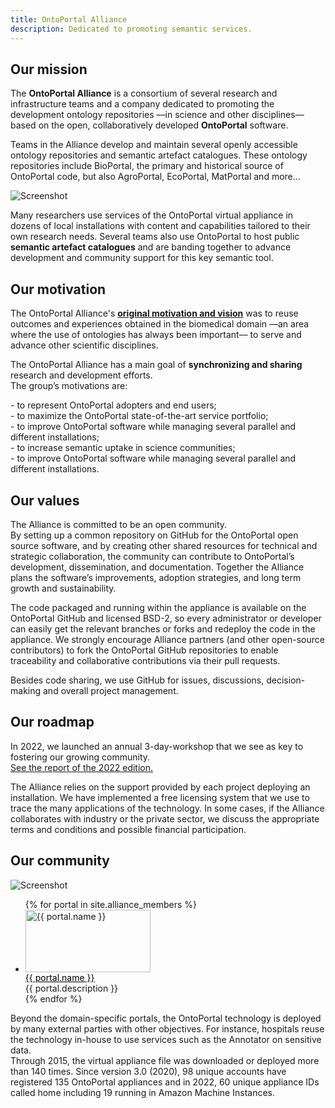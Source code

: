 ```yaml
---
title: OntoPortal Alliance
description: Dedicated to promoting semantic services.
---
```

<!---
<div style="text-align: center; margin: 5px"> 
	<img src="{{ site.baseurl }}/images/alliance_logo.png" style="height: 150px; width: 150px">
</div>

<p class="subtext editable">  </p>
<a href="" target="_blank"> ... </a> 
-->


## Our <strong>mission</strong>
<p class="subtext editable">The <strong>OntoPortal Alliance</strong> is a consortium of several research and infrastructure teams and a company dedicated to promoting the development ontology repositories ––in science and other disciplines–– based on the open, collaboratively developed <strong>OntoPortal</strong> software.</p>

<p class="subtext editable">Teams in the Alliance develop and maintain several openly accessible ontology repositories and semantic artefact catalogues. These ontology repositories include BioPortal, the primary and historical source of OntoPortal code, but also AgroPortal, EcoPortal, MatPortal and more...</p>

<div>
	<img src="{{ site.baseurl }}/images/OntoPortalInstances_v3.png" alt="Screenshot" />
</div>

<p class="subtext editable"> Many researchers use services of the OntoPortal virtual appliance in dozens of local installations with content and capabilities tailored to their own research needs. Several teams also use OntoPortal to host public <strong>semantic artefact catalogues</strong> and are banding together to advance development and community support for this key semantic tool. </p>

## Our <strong>motivation</strong>

<p class="subtext editable"> The OntoPortal Alliance's <strong><a href="https://hal.science/lirmm-02360625" target="_blank">original motivation and vision</a></strong> was to reuse outcomes and experiences obtained in the biomedical domain ––an area where the use of ontologies has always been important–– to serve and advance other scientific disciplines.</p>

<p class="subtext editable"> The OntoPortal Alliance has a main goal of <strong>synchronizing and sharing</strong> research and development efforts. <br> The group’s motivations are:</p>

<p class="subtext editable"> 
	- to represent OntoPortal adopters and end users; <br> 
	- to maximize the OntoPortal state-of-the-art service portfolio; <br>
	- to improve OntoPortal software while managing several parallel and different installations; <br>
	- to increase semantic uptake in science communities; <br>
	- to improve OntoPortal software while managing several parallel and different installations.<br>
</p>

## Our <strong>values</strong>

<p class="subtext editable"> The Alliance is committed to be an open community. <br>
 By setting up a common repository on GitHub for the OntoPortal open source software, and by creating other shared resources for technical and strategic collaboration, the community can contribute to OntoPortal’s development, dissemination, and documentation. Together the Alliance plans the software’s improvements, adoption strategies, and long term growth and sustainability. </p>

<p class="subtext editable"> The code packaged and running within the appliance is available on the OntoPortal GitHub and licensed BSD-2, so every administrator or developer can easily get the relevant branches or forks and redeploy the code in the appliance. We strongly encourage Alliance partners (and other open-source contributors) to fork the OntoPortal GitHub repositories to enable traceability and collaborative contributions via their pull requests. </p>

<p class="subtext editable"> Besides code sharing, we use GitHub for issues, discussions, decision-making and overall project management. </p>

## Our <strong>roadmap</strong>

<p class="subtext editable"> In 2022, we launched an annual 3-day-workshop that we see as key to fostering our growing community.<br> <a href="https://hal.science/hal-04087929" target="_blank"> See the report of the 2022 edition. </a> </p>

<p class="subtext editable"> The Alliance relies on the support provided by each project deploying an installation. We have implemented a free licensing system that we use to trace the many applications of the technology. In some cases, if the Alliance collaborates with industry or the private sector, we discuss the appropriate terms and conditions and possible financial participation. </p>

## Our <strong>community</strong>
<div>
	<img src="{{ site.baseurl }}/images/workshop2022-group-photo.png" alt="Screenshot" />
</div>

<ul class="staff">
				{% for portal in site.alliance_members %}
				<li>
					<div style="height: 100px;background-color:{{portal.color}}" class="square-image"><img src="{% include relative-src.html src=portal.logo %}" alt="{{ portal.name }}" style="object-fit: contain;width: 200px; height: 100px"/></div>
					<div class="name"><a target="_blank" href="{{ portal.link }}" style="color: black">{{ portal.name }}</a></div>
					<div class="position">{{ portal.description }}</div>
				</li>
				{% endfor %}
			</ul>

<p class="subtext editable"> Beyond the domain-specific portals, the OntoPortal technology is deployed by many external parties with other objectives. For instance, hospitals reuse the technology in-house to use services such as the Annotator on sensitive data. <br>
Through 2015, the virtual appliance file was downloaded or deployed more than 140 times. Since version 3.0 (2020), 98 unique accounts have registered 135 OntoPortal appliances and in 2022, 60 unique appliance IDs called home including 19 running in Amazon Machine Instances.
 </p>

 




